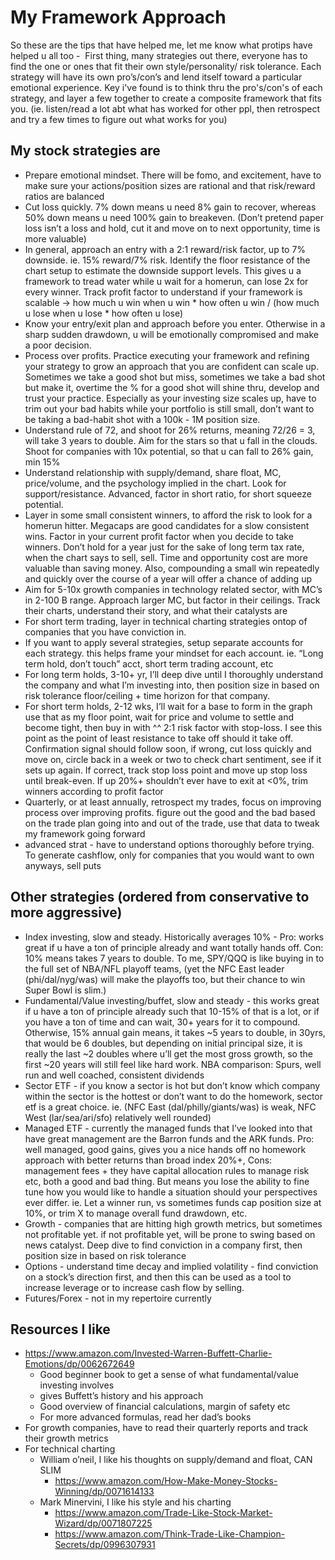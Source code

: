 # My Framework Approach

So these are the tips that have helped me, let me know what protips have helped u all too -
 First thing, many strategies out there, everyone has to find the one or ones that fit their own style/personality/ risk tolerance. Each strategy will have its own pro’s/con’s and lend itself toward a particular emotional experience. Key i've found is to think thru the pro's/con's of each strategy, and layer a few together to create a composite framework that fits you. (ie. listen/read a lot abt what has worked for other ppl, then retrospect and try a few times to figure out what works for you)

## My stock strategies are
- Prepare emotional mindset. There will be fomo, and excitement, have to make sure your actions/position sizes are rational and that risk/reward ratios are balanced
- Cut loss quickly. 7% down means u need 8% gain to recover, whereas 50% down means u need 100% gain to breakeven. (Don’t pretend paper loss isn’t a loss and hold, cut it and move on to next opportunity, time is more valuable)
- In general, approach an entry with a 2:1 reward/risk factor, up to 7% downside. ie. 15% reward/7% risk. Identify the floor resistance of the chart setup to estimate the downside support levels. This gives u a framework to tread water while u wait for a homerun, can lose 2x for every winner. Track profit factor to understand if your framework is scalable -> how much u win when u win * how often u win / (how much u lose when u lose * how often u lose)
- Know your entry/exit plan and approach before you enter. Otherwise in a sharp sudden drawdown, u will be emotionally compromised and make a poor decision.
- Process over profits. Practice executing your framework and refining your strategy to grow an approach that you are confident can scale up. Sometimes we take a good shot but miss, sometimes we take a bad shot but make it, overtime the % for a good shot will shine thru, develop and trust your practice. Especially as your investing size scales up, have to trim out your bad habits while your portfolio is still small, don’t want to be taking a bad-habit shot with a 100k - 1M position size.
- Understand rule of 72, and shoot for 26% returns, meaning 72/26 = 3, will take 3 years to double. Aim for the stars so that u fall in the clouds. Shoot for companies with 10x potential, so that u can fall to 26% gain, min 15%
- Understand relationship with supply/demand, share float, MC, price/volume, and the psychology implied in the chart. Look for support/resistance. Advanced, factor in short ratio, for short squeeze potential.
- Layer in some small consistent winners, to afford the risk to look for a homerun hitter. Megacaps are good candidates for a slow consistent wins. Factor in your current profit factor when you decide to take winners. Don’t hold for a year just for the sake of long term tax rate, when the chart says to sell, sell. Time and opportunity cost are more valuable than saving money. Also, compounding a small win repeatedly and quickly over the course of a year will offer a chance of adding up
- Aim for 5-10x growth companies in technology related sector, with MC’s in 2-100 B range. Approach larger MC, but factor in their ceilings. Track their charts, understand their story, and what their catalysts are
- For short term trading, layer in technical charting strategies ontop of companies that you have conviction in.
- If you want to apply several strategies, setup separate accounts for each strategy. this helps frame your mindset for each account. ie. “Long term hold, don’t touch” acct, short term trading account, etc
- For long term holds, 3-10+ yr, I’ll deep dive until I thoroughly understand the company and what I’m investing into, then position size in based on risk tolerance floor/ceiling + time horizon for that company.
- For short term holds, 2-12 wks, I’ll wait for a base to form in the graph use that as my floor point, wait for price and volume to settle and become tight, then buy in with ^^ 2:1 risk factor with stop-loss. I see this point as the point of least resistance to take off should it take off. Confirmation signal should follow soon, if wrong, cut loss quickly and move on, circle back in a week or two to check chart sentiment, see if it sets up again. If correct, track stop loss point and move up stop loss until break-even. If up 20%+ shouldn’t ever have to exit at <0%, trim winners according to profit factor
- Quarterly, or at least annually, retrospect my trades, focus on improving process over improving profits. figure out the good and the bad based on the trade plan going into and out of the trade, use that data to tweak my framework going forward
- advanced strat - have to understand options thoroughly before trying. To generate cashflow, only for companies that you would want to own anyways, sell puts

## Other strategies (ordered from conservative to more aggressive)
- Index investing, slow and steady. Historically averages 10% - Pro: works great if u have a ton of principle already and want totally hands off. Con: 10% means takes 7 years to double. To me, SPY/QQQ is like buying in to the full set of NBA/NFL playoff teams, (yet the NFC East leader (phi/dal/nyg/was) will make the playoffs too, but their chance to win Super Bowl is slim.)
- Fundamental/Value investing/buffet, slow and steady - this works great if u have a ton of principle already such that 10-15% of that is a lot, or if you have a ton of time and can wait, 30+ years for it to compound. Otherwise, 15% annual gain means, it takes ~5 years to double, in 30yrs, that would be 6 doubles, but depending on initial principal size, it is really the last ~2 doubles where u’ll get the most gross growth, so the first ~20 years will still feel like hard work. NBA comparison: Spurs, well run and well coached, consistent dividends
- Sector ETF - if you know a sector is hot but don’t know which company within the sector is the hottest or don’t want to do the homework, sector etf is a great choice. ie. (NFC East (dal/philly/giants/was) is weak, NFC West (lar/sea/ari/sfo) relatively well rounded)
- Managed ETF - currently the managed funds that I’ve looked into that have great management are the Barron funds and the ARK funds. Pro: well managed, good gains, gives you a nice hands off no homework approach with better returns than broad index 20%+, Cons: management fees + they have capital allocation rules to manage risk etc, both a good and bad thing. But means you lose the ability to fine tune how you would like to handle a situation should your perspectives ever differ. ie. Let a winner run, vs sometimes funds cap position size at 10%, or trim X to manage overall fund drawdown, etc.
- Growth - companies that are hitting high growth metrics, but sometimes not profitable yet. if not profitable yet, will be prone to swing based on news catalyst. Deep dive to find conviction in a company first, then position size in based on risk tolerance
- Options - understand time decay and implied volatility - find conviction on a stock’s direction first, and then this can be used as a tool to increase leverage or to increase cash flow by selling.
- Futures/Forex - not in my repertoire currently

## Resources I like
- https://www.amazon.com/Invested-Warren-Buffett-Charlie-Emotions/dp/0062672649
    - Good beginner book to get a sense of what fundamental/value investing involves
    - gives Buffett’s history and his approach
    - Good overview of financial calculations, margin of safety etc
    - For more advanced formulas, read her dad’s books
- For growth companies, have to read their quarterly reports and track their growth metrics
- For technical charting
    - William o’neil, I like his thoughts on supply/demand and float, CAN SLIM
        - https://www.amazon.com/How-Make-Money-Stocks-Winning/dp/0071614133
    - Mark Minervini, I like his style and his charting
        - https://www.amazon.com/Trade-Like-Stock-Market-Wizard/dp/0071807225
        - https://www.amazon.com/Think-Trade-Like-Champion-Secrets/dp/0996307931
